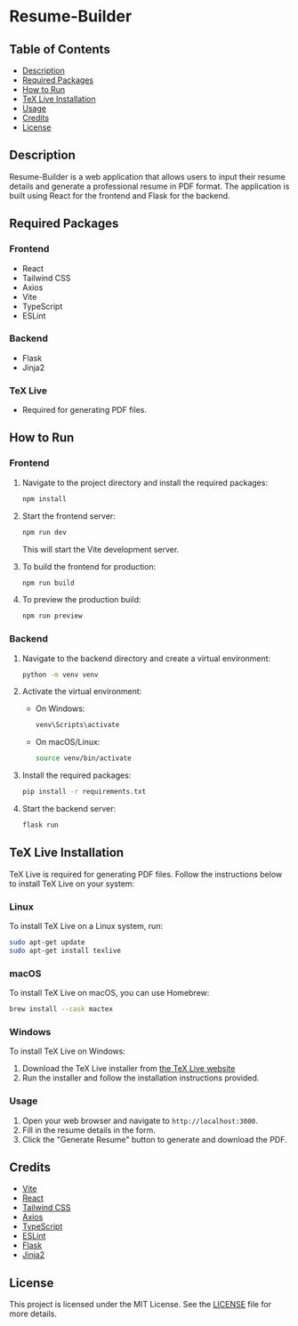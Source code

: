 # Resume-Builder

## Table of Contents

- [Description](#description)
- [Required Packages](#required-packages)
- [How to Run](#how-to-run)
- [TeX Live Installation](#tex-live-installation)
- [Usage](#usage)
- [Credits](#credits)
- [License](#license)

## Description

Resume-Builder is a web application that allows users to input their resume details and generate a professional resume in PDF format. The application is built using React for the frontend and Flask for the backend.

## Required Packages

### Frontend

- React
- Tailwind CSS
- Axios
- Vite
- TypeScript
- ESLint

### Backend

- Flask
- Jinja2

### TeX Live

- Required for generating PDF files.

## How to Run

### Frontend

1. Navigate to the project directory and install the required packages:

    ```bash
    npm install
    ```

2. Start the frontend server:

    ```bash
    npm run dev
    ```

   This will start the Vite development server.

3. To build the frontend for production:

    ```bash
    npm run build
    ```

4. To preview the production build:

    ```bash
    npm run preview
    ```

### Backend

1. Navigate to the backend directory and create a virtual environment:

    ```bash
    python -m venv venv
    ```

2. Activate the virtual environment:

    - On Windows:

        ```bash
        venv\Scripts\activate
        ```

    - On macOS/Linux:

        ```bash
        source venv/bin/activate
        ```

3. Install the required packages:

    ```bash
    pip install -r requirements.txt
    ```

4. Start the backend server:

    ```bash
    flask run
    ```

## TeX Live Installation

TeX Live is required for generating PDF files. Follow the instructions below to install TeX Live on your system:

### Linux

To install TeX Live on a Linux system, run:

```bash
sudo apt-get update
sudo apt-get install texlive
```

### macOS

To install TeX Live on macOS, you can use Homebrew:

```bash
brew install --cask mactex
```

### Windows

To install TeX Live on Windows:

1. Download the TeX Live installer from [the TeX Live website](https://www.tug.org/texlive/)
2. Run the installer and follow the installation instructions provided.

### Usage

1. Open your web browser and navigate to `http://localhost:3000`.
2. Fill in the resume details in the form.
3. Click the "Generate Resume" button to generate and download the PDF.

## Credits

- [Vite](https://vitejs.dev/)
- [React](https://reactjs.org/)
- [Tailwind CSS](https://tailwindcss.com/)
- [Axios](https://axios-http.com/)
- [TypeScript](https://www.typescriptlang.org/)
- [ESLint](https://eslint.org/)
- [Flask](https://flask.palletsprojects.com/)
- [Jinja2](https://jinja.palletsprojects.com/)

## License

This project is licensed under the MIT License. See the [LICENSE](LICENSE) file for more details.